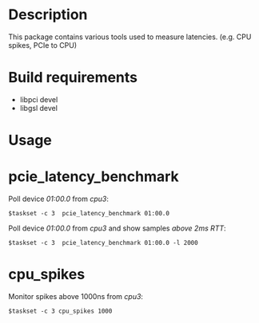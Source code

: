 Description
===========
This package contains various tools used
to measure latencies. (e.g. CPU spikes, PCIe to CPU)

Build requirements
==================
* libpci devel
* libgsl devel

Usage
=====

pcie\_latency\_benchmark
======
Poll device _01:00.0_ from _cpu3_:

    $taskset -c 3  pcie_latency_benchmark 01:00.0

Poll device _01:00.0_ from _cpu3_ and show samples _above 2ms RTT_:

    $taskset -c 3  pcie_latency_benchmark 01:00.0 -l 2000

cpu\_spikes
======
Monitor spikes above 1000ns from _cpu3_:

    $taskset -c 3 cpu_spikes 1000

